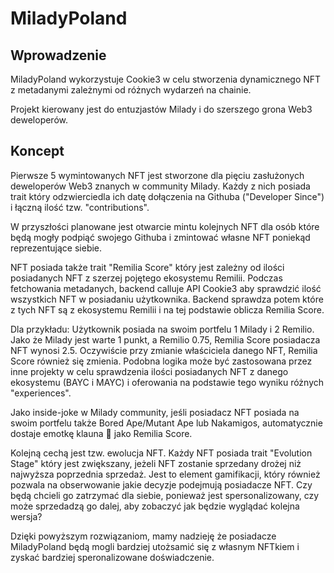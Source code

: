 # MiladyPoland

## Wprowadzenie
MiladyPoland wykorzystuje Cookie3 w celu stworzenia dynamicznego NFT z metadanymi zależnymi od różnych wydarzeń na chainie.

Projekt kierowany jest do entuzjastów Milady i do szerszego grona Web3 deweloperów.

## Koncept
Pierwsze 5 wymintowanych NFT jest stworzone dla pięciu zasłużonych deweloperów Web3 znanych w community Milady. Każdy z nich posiada trait który odzwierciedla ich datę dołączenia na Githuba ("Developer Since") i łączną ilość tzw. "contributions".

W przyszłości planowane jest otwarcie mintu kolejnych NFT dla osób które będą mogły podpiąć swojego Githuba i zmintować własne NFT poniekąd reprezentujące siebie. 

NFT posiada także trait "Remilia Score" który jest zależny od ilości posiadanych NFT z szerzej pojętego ekosystemu Remilii. Podczas fetchowania metadanych, backend calluje API Cookie3 aby sprawdzić ilość wszystkich NFT w posiadaniu użytkownika. Backend sprawdza potem które z tych NFT są z ekosystemu Remilii i na tej podstawie oblicza Remilia Score.

Dla przykładu: Użytkownik posiada na swoim portfelu 1 Milady i 2 Remilio. Jako że Milady jest warte 1 punkt, a Remilio 0.75, Remilia Score posiadacza NFT wynosi 2.5. Oczywiście przy zmianie właściciela danego NFT, Remilia Score również się zmienia. Podobna logika może być zastosowana przez inne projekty w celu sprawdzenia ilości posiadanych NFT z danego ekosystemu (BAYC i MAYC) i oferowania na podstawie tego wyniku różnych "experiences".

Jako inside-joke w Milady community, jeśli posiadacz NFT posiada na swoim portfelu także Bored Ape/Mutant Ape lub Nakamigos, automatycznie dostaje emotkę klauna 🤡 jako Remilia Score.

Kolejną cechą jest tzw. ewolucja NFT. Każdy NFT posiada trait "Evolution Stage" który jest zwiększany, jeżeli NFT zostanie sprzedany drożej niż najwyższa poprzednia sprzedaż. Jest to element gamifikacji, który również pozwala na obserwowanie jakie decyzje podejmują posiadacze NFT. Czy będą chcieli go zatrzymać dla siebie, ponieważ jest spersonalizowany, czy może sprzedadzą go dalej, aby zobaczyć jak będzie wyglądać kolejna wersja?

Dzięki powyższym rozwiązaniom, mamy nadzieję że posiadacze MiladyPoland będą mogli bardziej utożsamić się z własnym NFTkiem i zyskać bardziej speronalizowane doświadczenie.